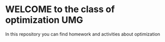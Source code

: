 # WELCOME to the class of optimization UMG
In this repository you can find homework and activities about optimization
